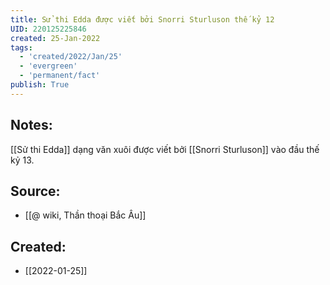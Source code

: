 ```yaml
---
title: Sử thi Edda được viết bởi Snorri Sturluson thế kỷ 12
UID: 220125225846
created: 25-Jan-2022
tags:
  - 'created/2022/Jan/25'
  - 'evergreen'
  - 'permanent/fact'
publish: True
---
```

## Notes:
[[Sử thi Edda]] dạng văn xuôi được viết bởi [[Snorri Sturluson]] vào đầu thế kỷ 13.

## Source:
- [[@ wiki, Thần thoại Bắc Âu]]



## Created:
- [[2022-01-25]]
